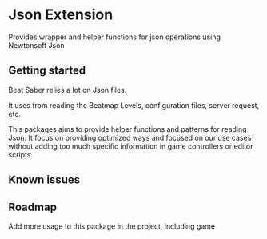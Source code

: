 # Json Extension
Provides wrapper and helper functions for json operations using Newtonsoft Json

## Getting started

Beat Saber relies a lot on Json files.

It uses from reading the Beatmap Levels, configuration files, server request, etc.

This packages aims to provide helper functions and patterns for reading Json.
It focus on providing optimized ways and focused on our use cases
without adding too much specific information in game controllers or editor scripts.

## Known issues

## Roadmap

Add more usage to this package in the project, including game